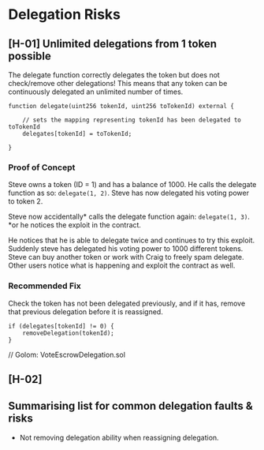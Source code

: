 # Delegation Risks

## [H-01] Unlimited delegations from 1 token possible

The delegate function correctly delegates the token but does not check/remove other delegations! This means that any token can be continuously delegated an unlimited number of times.

```
function delegate(uint256 tokenId, uint256 toTokenId) external {
    
    // sets the mapping representing tokenId has been delegated to toTokenId
    delegates[tokenId] = toTokenId;
    
}
```

### Proof of Concept

Steve owns a token (ID = 1) and has a balance of 1000.
He calls the delegate function as so: `delegate(1, 2)`.
Steve has now delegated his voting power to token 2.

Steve now accidentally* calls the delegate function again: `delegate(1, 3)`.
*or he notices the exploit in the contract.

He notices that he is able to delegate twice and continues to try this exploit.
Suddenly steve has delegated his voting power to 1000 different tokens.
Steve can buy another token or work with Craig to freely spam delegate.
Other users notice what is happening and exploit the contract as well.

### Recommended Fix

Check the token has not been delegated previously, and if it has, remove that previous delegation before it is reassigned.

```
if (delegates[tokenId] != 0) {
    removeDelegation(tokenId);
}
```

// Golom: VoteEscrowDelegation.sol

## [H-02]



## Summarising list for common delegation faults & risks
- Not removing delegation ability when reassigning delegation.